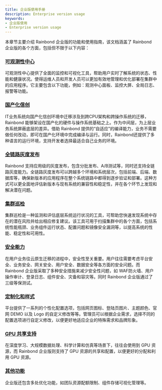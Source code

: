 ```yaml
---
title: 企业版使用手册
description: Enterprise version usage
keywords:
- 企业版使用
- Enterprise version usage
---
```


本章节主要介绍 Rainbond 企业版的功能和使用指南，该文档涵盖了 Rainbond 企业版的各个方面，包括但不限于以下内容：

### [可观测性中心](/docs/enterprise/observability/)

可观测性中心提供了全面的监控和可视化工具，帮助用户实时了解系统的状态、性能和健康状况。使得运维人员和开发人员可以更加有效地管理和优化部署在集群中的应用程序。它主要包含以下功能，例如：观测中心面板、监控大屏、全局日志、报警等功能。

### [国产化信创](/docs/enterprise/other/xinchuang)

IT业务系统向国产化信创环境中迁移涉及到跨CPU架构和跨操作系统的迁移，Rainbond 能够架设在国产化的硬件与操作系统基础之上。作为中间层，为上层业务系统屏蔽底层的差异。借助 Rainbond 提供的“自适应”的编译能力，业务不需要做任何改动，即可在国产化环境中完成编译与运行。同时，Rainbond还提供了多种语言的运行环境，支持开发者选择最适合自己业务的环境。

### [全链路灰度发布](/docs/enterprise/gray-release)

Rainbond 支持应用级的灰度发布，包含分批发布、A/B测试等，同时还支持全链路灰度能力。全链路灰度发布可以跨越多个环境和系统层次，包括前端、后端、数据库等，确保新版本的应用程序在整个系统链路中都得到逐步验证和部署。这种方式可以更全面地评估新版本与现有系统的兼容性和稳定性，并在各个环节上发现和解决潜在问题。

### [集群巡检](/docs/enterprise/scanner)

集群巡检是一种监测和评估底层系统运行状况的工具，可帮助您快速发现系统中存在的潜在风险并给出相应修复建议。该工具可用于扫描集群中的各个方面，包括系统性能瓶颈、业务组件运行状态、配置问题和镜像安全漏洞等，以提高系统的性能、稳定性和可用性。

### [安全能力](/docs/enterprise/security/)

在用户业务往云原生迁移的进程中，安全性至关重要。用户往往需要考虑平台安全、业务安全、网关安全、用户安全、数据安全等各方面的安全问题。而 Rainbond 企业版采取了多种安全措施来减少安全性问题，如 WAF防火墙、用户操作审计、登录日志、组件安全、灾备和容灾等。同时 Rainbond 企业版通过了三级等保测试。

### [定制化和样式](/docs/enterprise/style)

平台提供了一系列的个性化配置选项，包括网页图标、登陆页图片、主题颜色、官网 DEMO 以及 Logo 的自定义修改等等。管理员可以根据企业需求，选择不同的配置选项进行自定义修改，以便更好地适应企业的特殊需求和品牌形象。

### [GPU 共享支持](/docs/enterprise/other/GPU)

在深度学习、大规模数据处理、科学计算和仿真等场景下，往往会使用到 GPU 资源，而 Rainbond 企业版则支持了 GPU 资源的共享和配置，以便更好的分配和利用 GPU 资源。

### [其他功能](/docs/enterprise/other/)

企业版还包含多处优化功能，如团队资源配额限制、组件存储可视化管理等。

<!-- ### [企业级备份](/docs/enterprise/backup)

对于平台上的数据安全，Rainbond 企业版提供了企业级备份，支持平台数据的定时备份等。 -->

<!-- ### [离线环境支持](/docs/enterprise/offline)

在离线环境中，企业版支持图形化安装 Kubernetes 集群和 Rainbond 平台，能极大的降低离线环境中部署的复杂度。 -->
